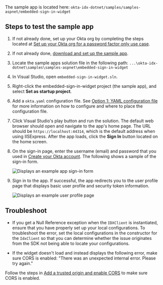 The sample app is located here: `okta-idx-dotnet/samples/samples-aspnet/embedded-sign-in-widget`

## Steps to test the sample app

1. If not already done, set up your Okta org by completing the steps located at [Set up your Okta org for a password factor only use case](/docs/guides/oie-embedded-common-org-setup/aspnet/main/#set-up-your-okta-org-for-a-password-factor-only-use-case).
1. If not already done, [download and set up the sample app](/docs/guides/oie-embedded-common-download-setup-app/aspnet/main/).
1. Locate the sample apps solution file in the following path:
`...\okta-idx-dotnet\samples\samples-aspnet\embedded-sign-in-widget`
1. In Visual Studio, open `embedded-sign-in-widget.sln`.
1. Right-click the embedded-sign-in-widget project (the sample app), and select **Set as startup project**.
1. Add a `okta.yaml` configuration file. See [Option 1: YAML configuration file](/docs/guides/oie-embedded-common-download-setup-app/aspnet/main/#option-1-configuration-file) for more information on how to configure
   and where to place the configuration file.
1. Click Visual Studio's play button and run the solution. The default web browser should open and navigate to the app's home page. The URL should be `https://localhost:44314`, which is the default address when using IISExpress. After the app loads, click the **Sign In** button located on the home screen.
1. On the sign-in page, enter the username (email) and password that you used in [Create your Okta account](/docs/guides/oie-embedded-common-org-setup/aspnet/main/#create-your-okta-account). The following shows a sample of the sign-in form.

   <div class="common-image-format">

    ![Displays an example app sign-in form](/img/oie-embedded-sdk/oie-embedded-widget-sample-app-signin.png)

   </div>

1. Sign in to the app. If successful, the app redirects you to the user profile page that displays
   basic user profile and security token information.

   <div class="common-image-format">

    ![Displays an example user profile page](/img/oie-embedded-sdk/oie-embedded-sdk-sample-app-user-profile-page.png)

   </div>

## Troubleshoot

* If you get a Null Reference exception when the `IDXClient` is instantiated, ensure that you have properly set up your local configurations. To troubleshoot the error, set the local configurations in the constructor for the `IdxClient` so that you can determine whether the issue originates from the SDK not being able to locate your configurations.

* If the widget doesn't load and instead displays the following error, make sure CORS is enabled:
"There was an unexpected internal error. Please try again."

Follow the steps in [Add a trusted origin and enable CORS](/docs/guides/oie-embedded-common-org-setup/aspnet/main/#add-a-trusted-origin-and-enable-cors) to make sure CORS is enabled.
